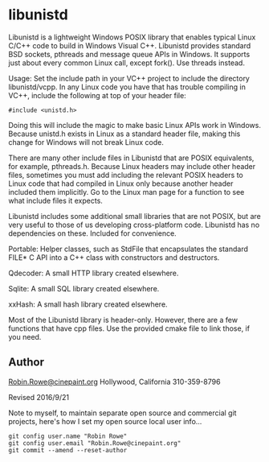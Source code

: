 # libunistd

Libunistd is a lightweight Windows POSIX library that enables typical Linux C/C++ code to build in Windows Visual C++. Libunistd provides standard BSD sockets, pthreads and message queue APIs in Windows. It supports just about every common Linux call, except fork(). Use threads instead. 

Usage: Set the include path in your VC++ project to include the directory libunistd/vcpp. In any Linux code you have that has trouble compiling in VC++, include the following at top of your header file:

	#include <unistd.h>

Doing this will include the magic to make basic Linux APIs work in Windows. Because unistd.h exists in Linux as a standard header file, making this change for Windows will not break Linux code. 

There are many other include files in Libunistd that are POSIX equivalents, for example, pthreads.h. Because Linux headers may include other header files, sometimes you must add including the relevant POSIX headers to Linux code that had compiled in Linux only because another header included them implicitly. Go to the Linux man page for a function to see what include files it expects.

Libunistd includes some additional small libraries that are not POSIX, but are very useful to those of us developing cross-platform code. Libunistd has no dependencies on these. Included for convenience.

Portable: Helper classes, such as StdFile that encapsulates the standard FILE* C API into a C++ class with constructors and destructors.

Qdecoder: A small HTTP library created elsewhere.  

Sqlite: A small SQL library created elsewhere.

xxHash: A small hash library created elsewhere.

Most of the Libunistd library is header-only. However, there are a few functions that have cpp files. Use the provided cmake file to link those, if you need.

## Author

Robin.Rowe@cinepaint.org Hollywood, California 310-359-8796

Revised 2016/9/21

Note to myself, to maintain separate open source and commercial git projects, here's how I set my open source local user info...

	git config user.name "Robin Rowe"
	git config user.email "Robin.Rowe@cinepaint.org"
	git commit --amend --reset-author